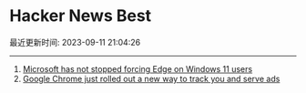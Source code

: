 # Hacker News Best

最近更新时间: 2023-09-11 21:04:26

--- 
1. [Microsoft has not stopped forcing Edge on Windows 11 users](https://www.ctrl.blog/entry/windows-system-components-default-edge.html) 
2. [Google Chrome just rolled out a new way to track you and serve ads](https://theconversation.com/google-chrome-just-rolled-out-a-new-way-to-track-you-and-serve-ads-heres-what-you-need-to-know-213150) 
